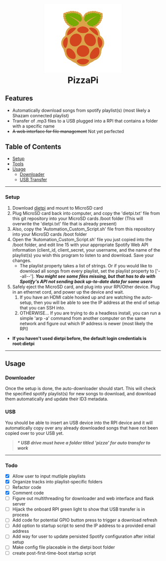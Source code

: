 <h1 align="center">
  <br>
  <img src="https://github.com/evanvin/PizzaPi/blob/master/PizzaPi.png" alt="PizzaPi" width="250">
  <br>
  PizzaPi
</h1>

## Features

* Automatically download songs from spotify playlist(s) (most likely a Shazam connected playlist)
* Transfer of .mp3 files to a USB plugged into a RPI that contains a folder with a specific name
* ~~A web interface for file management~~ Not yet perfected

## Table of Contents

* [Setup](#setup)
* [Tools](#tools)
* [Usage](#usage)
  * [Downloader](#downloader)
  * [USB Transfer](#usb)

---

### Setup

1.  Download [dietpi](https://dietpi.com) and mount to MicroSD card
2.  Plug MicroSD card back into computer, and copy the 'dietpi.txt' file from this git repository into your MicroSD cards /boot folder (This will overwrite the 'dietpi.txt' file that is already present)
3.  Also, copy the 'Automation_Custom_Script.sh' file from this repository into your MicroSD cards /boot folder
4.  Open the 'Automation_Custom_Script.sh' file you just copied into the /boot folder, and edit line 15 with your appropriate Spotify Web API information (client_id, client_secret, your username, and the name of the playlist(s) you wish this program to listen to and download. Save your changes.
    * The playlist property takes a list of strings. Or if you would like to download all songs from every playlist, set the playlist property to ['--all--']. **_You might see some files missing, but that has to do with Spotify's API not sending back up-to-date data for some users_**
5.  Safely eject the MicroSD card, and plug into your RPI/Other device. Plug in an ethernet cord, and power up the device and wait.
    1.  If you have an HDMI cable hooked up and are watching the auto-setup, then you will be able to see the IP address at the end of setup that you can SSH into.
    2.  OTHERWISE... If you are trying to do a headless install, you can run a simple 'arp -a' command from another computer on the same network and figure out which IP address is newer (most likely the RPI)

* **If you haven't used dietpi before, the default login credentials is root:dietpi**

---

## Usage

### Downloader

Once the setup is done, the auto-downloader should start. This will check the specified spotify playlist(s) for new songs to download, and download them automatically and update their ID3 metadata.

### USB

You should be able to insert an USB device into the RPI device and it will automatically copy over any already downloaded songs that have not been copied over to your USB yet.

> **_\* USB drive must have a folder titled 'pizza' for auto transfer to work_**

---

### Todo

* [x] Allow user to input mutliple playlists
* [x] Organize tracks into playlist-specific folders
* [ ] Refactor code
* [x] Comment code
* [ ] Figure out multithreading for downloader and web interface and flask server
* [ ] Hijack the onboard RPI green light to show that USB transfer is in process
* [ ] Add code for potential GPIO button press to trigger a download refresh
* [ ] Add option to startup script to send the IP address to a provided email address
* [ ] Add way for user to update persisted Spotify configuration after initial setup
* [ ] Make config file placeable in the dietpi boot folder
* [ ] create post-first-time-boot startup script
